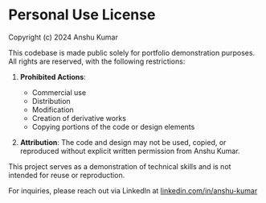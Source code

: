 # Personal Use License

Copyright (c) 2024 Anshu Kumar

This codebase is made public solely for portfolio demonstration purposes. All rights are reserved, with the following restrictions:

1. **Prohibited Actions**:
   - Commercial use
   - Distribution
   - Modification
   - Creation of derivative works
   - Copying portions of the code or design elements

2. **Attribution**: The code and design may not be used, copied, or reproduced without explicit written permission from Anshu Kumar.

This project serves as a demonstration of technical skills and is not intended for reuse or reproduction.

For inquiries, please reach out via LinkedIn at [linkedin.com/in/anshu-kumar](https://linkedin.com/in/anxhukumar)